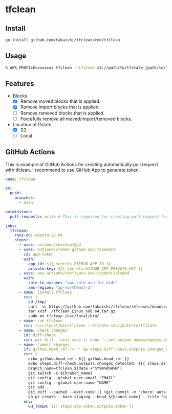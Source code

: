 # tfclean

## Install

```bash
go install github.com/takaishi/tfclean/cmd/tfclean
```

## Usage

```bash
% AWS_PROFILE=xxxxxxx tfclean --tfstate s3://path/to/tfstate /path/to/tffiles
```

## Features

- Blocks
  - [x] Remove moved blocks that is applied.
  - [x] Remove import blocks that is applied.
  - [ ] Remove removed blocks that is applied.
  - [ ] Forcefully remove all moved/import/removed blocks.
- Location of tfstate
  - [x] S3
  - [ ] Local

## GitHub Actions

This is example of GitHub Actions for creating automatically pull request with tfclean. I recommend to use GitHub App to generate token.

```yaml
name: tfclean

on:
  push:
    branches:
      - main

permissions:
  pull-requests: write # This is required for creating pull request for auto-remove blocks by tfclean

jobs:
  tfclean:
    runs-on: ubuntu-22.04
    steps:
      - uses: actions/checkout@v4
      - uses: actions/create-github-app-token@v1
        id: app-token
        with:
          app-id: ${{ secrets.GITHUB_APP_ID }}
          private-key: ${{ secrets.GITHUB_APP_PRIVATE_KEY }}
      - uses: aws-actions/configure-aws-credentials@v4
        with:
          role-to-assume: "aws_role_arn_for_oidc"
          aws-region: "ap-northeast-1"
      - name: install tfclean
        run: |
          cd /tmp/
          curl -sL https://github.com/takaishi/tfclean/releases/download/v0.0.3/tfclean_Linux_x86_64.tar.gz --output tfclean_Linux_x86_64.tar.gz
          tar xvzf ./tfclean_Linux_x86_64.tar.gz
          sudo mv tfclean /usr/local/bin/
      - name: run tfclean
        run: /usr/local/bin/tfclean --tfstate s3://path/to/tfstate .
      - name: Check changes
        id: diff-check
        run: git diff --exit-code || echo "::set-output name=changes_detected::true"
      - name: Commit changes
        if: github.head_ref != '' && steps.diff-check.outputs.changes_detected == 'true'
        run: |
          echo github.head_ref: ${{ github.head_ref }}
          echo steps.diff-check.outputs.changes_detected: ${{ steps.diff-check.outputs.changes_detected }}
          branch_name=tfclean_$(date +"%Y%m%d%H%M")
          git switch -c ${branch_name}
          git config --global user.email "EMAIL"
          git config --global user.name "NAME"
          git add .
          git diff --cached --exit-code || (git commit -m "chore: auto-remove blocks by tfclean" && git push origin ${branch_name})
          gh pr create --base staging --head ${branch_name} --title "auto-remove blocks by tfclean" --body ""
        env:
          GH_TOKEN: ${{ steps.app-token.outputs.token }}
```
